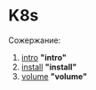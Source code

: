 # K8s

Сожержание:

1. [intro](k8s-intro/README.md) **"intro"**
2. [install](k8s-install/README.md) **"install"**
3. [volume](k8s-volume/README.md) **"volume"**


